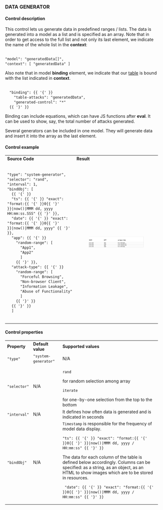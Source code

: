 ### **DATA GENERATOR**

#### Control description

This control lets us generate data in predefined ranges / lists. The data is generated into a model as a list and is specified as an array. Note that in order to get access to the full list and not only its last element, we indicate the name of the whole list in the **context**:

<pre><code>
"model": "generatedData[]",
"context": [ "generatedData" ]
</code></pre>

Also note that in model **binding** element, we indicate that our [table](/scenario-controls/table-control) is bound with the list indicated in **context**.

<pre><code>
  "binding": {{ '{' }}
    "table-attacks": "generatedData",
    "generated-control": "*"
  {{ '}' }}
</code></pre>

Binding can include equations, which can have JS functions after **eval**. It can be used to show, say, the total number of attacks generated.

Several generators can be included in one model. They will generate data and insert it into the array as the last element.

#### Control example

<table>
  <tr>
    <td><strong>Source Code</strong></td>
    <td>
      <strong>Result</strong>
    </td>
  </tr>
  <tr>
    <td>
    <pre><code>
"type": "system-generator",
"selector": "rand",
"interval": 1,
"bindObj": [
  {{ '{' }}
  "ts": {{ '{' }} "exact": "format:{{ '{' }}0{{ '}' }}|now()|MMM dd, yyyy HH:mm:ss.SSS" {{ '}' }},
  "date": {{ '{' }} "exact": "format:{{ '{' }}0{{ '}' }}|now()|MMM dd, yyyy" {{ '}' }},
  "app": {{ '{' }}
    "random-range": [
      "App1",
      "App2"
      ]
    {{ '}' }},
  "attack-type": {{ '{' }}
    "random-range": [
      "Forceful Browsing",
      "Non-browser Client",
      "Information Leakage",
      "Abuse of Functionality"
      ]
    {{ '}' }}
  {{ '}' }}
  ]
     </code></pre>
    </td>
    <td>
      <figure><img src="/assets/generator.png"/></figure>
    </td>
  </tr>
</table>

#### Control properties

<table>
  <tr>
    <td><strong>Property</strong></td>
    <td><strong>Default value</strong></td>
    <td>
      <strong>Supported values</strong>
    </td>
  </tr>
  <tr>
    <td>
    <code>"type"</code>
    </td>
    <td>
      <code>"system-generator"</code>
    </td>
    <td>
      N/A
    </td>
  </tr>
  <tr>
    <td>
    <code>"selector"</code>
    </td>
    <td>
      N/A
    </td>
    <td>
      <pre><code>rand</code></pre> for random selection among array
      <pre><code>iterate</code></pre> for one-by-one selection from the top to the bottom
    </td>
  </tr>
  <tr>
    <td>
    <code>"interval"</code>
    </td>
    <td>
      N/A
    </td>
    <td>
      It defines how often data is generated and is indicated in seconds
    </td>
  </tr>
  <tr>
    <td>
      <code>"bindObj"</code>
    </td>
    <td>
      N/A
    </td>
    <td>
  <code>Timestamp</code> is responsible for the frequency of model data display.

 <pre><code>"ts": {{ '{' }} "exact": "format:{{ '{' }}0{{ '}' }}|now()|MMM dd, yyyy / HH:mm:ss" {{ '}' }}</code></pre>

The data for each column of the table is defined below accordingly. Columns can be specified: as a string, as an object, as an HTML to show images which are to be stored in resources.

  <pre><code> "date": {{ '{' }} "exact": "format:{{ '{' }}0{{ '}' }}|now()|MMM dd, yyyy / HH:mm:ss" {{ '}' }}</code></pre>

  </tr>
</table>
